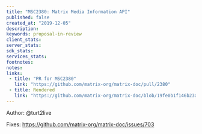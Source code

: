 ```yaml
---
title: "MSC2380: Matrix Media Information API"
published: false
created_at: "2019-12-05"
description:
keywords: proposal-in-review
client_stats:
server_stats:
sdk_stats:
services_stats:
footnotes:
notes:
links:
 - title: "PR for MSC2380"
   link: "https://github.com/matrix-org/matrix-doc/pull/2380"
 - title: Rendered
   link: "https://github.com/matrix-org/matrix-doc/blob/19fe0b1f146b23a72a210429c0d2e47a07dcc63c/proposals/2380-media-information-api.md"
---
```


Author: @turt2live

Fixes: https://github.com/matrix-org/matrix-doc/issues/703

